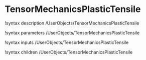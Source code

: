 <!-- MOOSE Documentation Stub: Remove this when content is added. -->

# TensorMechanicsPlasticTensile

!syntax description /UserObjects/TensorMechanicsPlasticTensile

!syntax parameters /UserObjects/TensorMechanicsPlasticTensile

!syntax inputs /UserObjects/TensorMechanicsPlasticTensile

!syntax children /UserObjects/TensorMechanicsPlasticTensile
